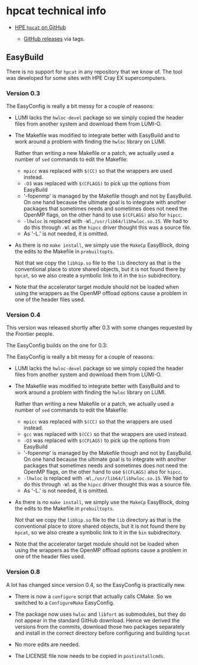 # hpcat technical info

-   [HPE `hpcat` on GitHub](https://github.com/HewlettPackard/hpcat)

    -   [GitHub releases](https://github.com/HewlettPackard/hpcat/tags) via tags.


## EasyBuild

There is no support for `hpcat` in any repository that we know of. The tool was developed for some
sites with HPE Cray EX supercomputers.


### Version 0.3

The EasyConfig is really a bit messy for a couple of reasons:

-   LUMI lacks the `hwloc-devel` package so we simply copied the header files from another system
    and download them from LUMI-O.

-   The Makefile was modified to integrate better with EasyBuild and to work around a problem with
    finding the `hwloc` library on LUMI. 

    Rather than writing a new Makefile or a patch, we actually used a number of `sed` commands to edit
    the Makefile:

    -   `mpicc` was replaced with `$(CC)` so that the wrappers are used instead.
    -   `-O3` was replaced with `$(CFLAGS)` to pick up the options from EasyBuild
    -   '-fopenmp' is managed by the Makefile though and not by EasyBuild. On one hand because the
        ultimate goal is to integrate with another packages that sometimes needs and sometimes does not
        need the OpenMP flags, on the other hand to use `$(CFLAGS)` also for `hipcc`.
    -   `-lhwloc` is replaced with `-Wl,/usr/lib64/libhwloc.so.15`. We had to do this through `-Wl` as
        the `hipcc` driver thought this was a source file.
    -   As '-L.' is not needed, it is omitted.

-   As there is no `make install`, we simply use the `MakeCp` EasyBlock, doing the edits to the Makefile in
    `prebuiltopts`.
    
    Not that we copy the `libhip.so` file to the `lib` directory as that is the conventional 
    place to store shared objects, but it is not found there by `hpcat`, so we also create a
    symbolic link to it in the `bin` subidrecitory.

-   Note that the accelerator target module should not be loaded when using the wrappers as the OpenMP offload
    options cause a problem in one of the header files used.


### Version 0.4

This version was released shortly after 0.3 with some changes requested by the Frontier 
people. 

The EasyConfig builds on the one for 0.3:

The EasyConfig is really a bit messy for a couple of reasons:

-   LUMI lacks the `hwloc-devel` package so we simply copied the header files from another system
    and download them from LUMI-O.

-   The Makefile was modified to integrate better with EasyBuild and to work around a problem with
    finding the `hwloc` library on LUMI. 

    Rather than writing a new Makefile or a patch, we actually used a number of `sed` commands to edit
    the Makefile:

    -   `mpicc` was replaced with `$(CC)` so that the wrappers are used instead.
    -   `gcc` was replaced with `$(CC)` so that the wrappers are used instead.
    -   `-O3` was replaced with `$(CFLAGS)` to pick up the options from EasyBuild
    -   '-fopenmp' is managed by the Makefile though and not by EasyBuild. On one hand because the
        ultimate goal is to integrate with another packages that sometimes needs and sometimes does not
        need the OpenMP flags, on the other hand to use `$(CFLAGS)` also for `hipcc`.
    -   `-lhwloc` is replaced with `-Wl,/usr/lib64/libhwloc.so.15`. We had to do this through `-Wl` as
        the `hipcc` driver thought this was a source file.
    -   As '-L.' is not needed, it is omitted.

-   As there is no `make install`, we simply use the `MakeCp` EasyBlock, doing the edits to the Makefile in
    `prebuiltopts`.
    
    Not that we copy the `libhip.so` file to the `lib` directory as that is the conventional 
    place to store shared objects, but it is not found there by `hpcat`, so we also create a
    symbolic link to it in the `bin` subidrecitory.

-   Note that the accelerator target module should not be loaded when using the wrappers as the OpenMP offload
    options cause a problem in one of the header files used.


### Version 0.8

A lot has changed since version 0.4, so the EasyConfig is practically new.

-   There is now a `configure` script that actually calls CMake. So we switched to a `ConfigureMake`
    EasyConfig.
    
-   The package now uses `hwloc` and `libfort` as submodules, but they do not appear 
    in the standard GitHub download. Hence we derived the versions from the commits, download those
    two packages separately and install in the correct directory before configuring 
    and building `hpcat`
    
-   No more edits are needed.

-   The LICENSE file now needs to be copied in `postinstallcmds`.
